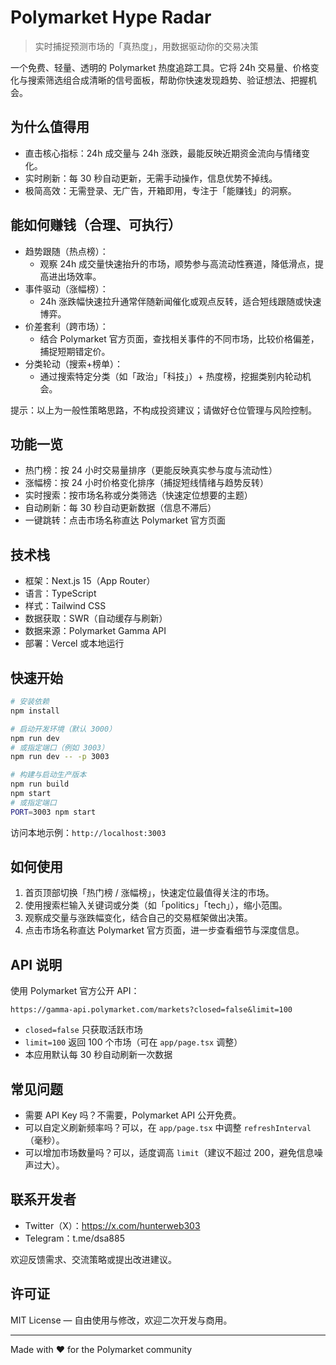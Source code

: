 # Polymarket Hype Radar

> 实时捕捉预测市场的「真热度」，用数据驱动你的交易决策

一个免费、轻量、透明的 Polymarket 热度追踪工具。它将 24h 交易量、价格变化与搜索筛选组合成清晰的信号面板，帮助你快速发现趋势、验证想法、把握机会。

## 为什么值得用

- 直击核心指标：24h 成交量与 24h 涨跌，最能反映近期资金流向与情绪变化。
- 实时刷新：每 30 秒自动更新，无需手动操作，信息优势不掉线。
- 极简高效：无需登录、无广告，开箱即用，专注于「能赚钱」的洞察。

## 能如何赚钱（合理、可执行）

- 趋势跟随（热点榜）：
  - 观察 24h 成交量快速抬升的市场，顺势参与高流动性赛道，降低滑点，提高进出场效率。
- 事件驱动（涨幅榜）：
  - 24h 涨跌幅快速拉升通常伴随新闻催化或观点反转，适合短线跟随或快速博弈。
- 价差套利（跨市场）：
  - 结合 Polymarket 官方页面，查找相关事件的不同市场，比较价格偏差，捕捉短期错定价。
- 分类轮动（搜索+榜单）：
  - 通过搜索特定分类（如「政治」「科技」）+ 热度榜，挖掘类别内轮动机会。

提示：以上为一般性策略思路，不构成投资建议；请做好仓位管理与风险控制。

## 功能一览

- 热门榜：按 24 小时交易量排序（更能反映真实参与度与流动性）
- 涨幅榜：按 24 小时价格变化排序（捕捉短线情绪与趋势反转）
- 实时搜索：按市场名称或分类筛选（快速定位想要的主题）
- 自动刷新：每 30 秒自动更新数据（信息不滞后）
- 一键跳转：点击市场名称直达 Polymarket 官方页面

## 技术栈

- 框架：Next.js 15（App Router）
- 语言：TypeScript
- 样式：Tailwind CSS
- 数据获取：SWR（自动缓存与刷新）
- 数据来源：Polymarket Gamma API
- 部署：Vercel 或本地运行

## 快速开始

```bash
# 安装依赖
npm install

# 启动开发环境（默认 3000）
npm run dev
# 或指定端口（例如 3003）
npm run dev -- -p 3003

# 构建与启动生产版本
npm run build
npm start
# 或指定端口
PORT=3003 npm start
```

访问本地示例：`http://localhost:3003`

## 如何使用

1. 首页顶部切换「热门榜 / 涨幅榜」，快速定位最值得关注的市场。
2. 使用搜索栏输入关键词或分类（如「politics」「tech」），缩小范围。
3. 观察成交量与涨跌幅变化，结合自己的交易框架做出决策。
4. 点击市场名称直达 Polymarket 官方页面，进一步查看细节与深度信息。

## API 说明

使用 Polymarket 官方公开 API：

```
https://gamma-api.polymarket.com/markets?closed=false&limit=100
```

- `closed=false` 只获取活跃市场
- `limit=100` 返回 100 个市场（可在 `app/page.tsx` 调整）
- 本应用默认每 30 秒自动刷新一次数据

## 常见问题

- 需要 API Key 吗？不需要，Polymarket API 公开免费。
- 可以自定义刷新频率吗？可以，在 `app/page.tsx` 中调整 `refreshInterval`（毫秒）。
- 可以增加市场数量吗？可以，适度调高 `limit`（建议不超过 200，避免信息噪声过大）。

## 联系开发者

- Twitter（X）：https://x.com/hunterweb303
- Telegram：t.me/dsa885

欢迎反馈需求、交流策略或提出改进建议。

## 许可证

MIT License — 自由使用与修改，欢迎二次开发与商用。

---

Made with ❤️ for the Polymarket community
